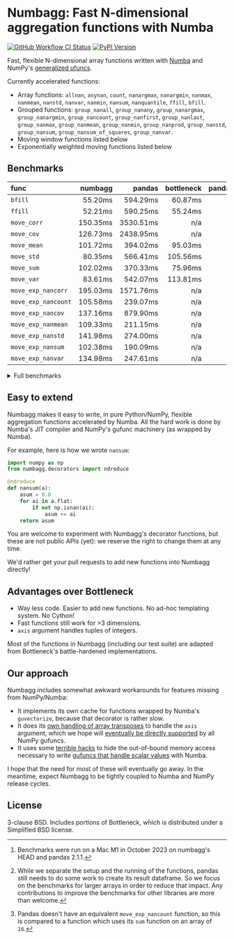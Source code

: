 # Numbagg: Fast N-dimensional aggregation functions with Numba

[![GitHub Workflow CI Status](https://img.shields.io/github/actions/workflow/status/numbagg/numbagg/test.yaml?branch=main&logo=github&style=for-the-badge)](https://github.com/numbagg/numbagg/actions/workflows/test.yaml)
[![PyPI Version](https://img.shields.io/pypi/v/numbagg?style=for-the-badge)](https://pypi.python.org/pypi/numbagg/)

Fast, flexible N-dimensional array functions written with
[Numba](https://github.com/numba/numba) and NumPy's [generalized
ufuncs](http://docs.scipy.org/doc/numpy/reference/c-api.generalized-ufuncs.html).

Currently accelerated functions:

- Array functions: `allnan`, `anynan`, `count`, `nanargmax`,
  `nanargmin`, `nanmax`, `nanmean`, `nanstd`, `nanvar`, `nanmin`,
  `nansum`, `nanquantile`, `ffill`, `bfill`.
- Grouped functions: `group_nanall`, `group_nanany`, `group_nanargmax`,
  `group_nanargmin`, `group_nancount`, `group_nanfirst`, `group_nanlast`,
  `group_nanmax`, `group_nanmean`, `group_nanmin`, `group_nanprod`,
  `group_nanstd`, `group_nansum`, `group_nansum_of_squares`, `group_nanvar`.
- Moving window functions listed below
- Exponentially weighted moving functions listed below

## Benchmarks

| func                |  numbagg |    pandas | bottleneck | pandas_ratio | bottleneck_ratio |
| :------------------ | -------: | --------: | ---------: | -----------: | ---------------: |
| `bfill`             |  55.20ms |  594.29ms |    60.87ms |       10.77x |            1.10x |
| `ffill`             |  52.21ms |  590.25ms |    55.24ms |       11.31x |            1.06x |
| `move_corr`         | 150.35ms | 3530.51ms |        n/a |       23.48x |              n/a |
| `move_cov`          | 126.73ms | 2438.95ms |        n/a |       19.25x |              n/a |
| `move_mean`         | 101.72ms |  394.02ms |    95.03ms |        3.87x |            0.93x |
| `move_std`          |  80.35ms |  566.41ms |   105.56ms |        7.05x |            1.31x |
| `move_sum`          | 102.02ms |  370.33ms |    75.96ms |        3.63x |            0.74x |
| `move_var`          |  83.61ms |  542.07ms |   113.81ms |        6.48x |            1.36x |
| `move_exp_nancorr`  | 195.03ms | 1571.76ms |        n/a |        8.06x |              n/a |
| `move_exp_nancount` | 105.58ms |  239.07ms |        n/a |        2.26x |              n/a |
| `move_exp_nancov`   | 137.16ms |  879.90ms |        n/a |        6.42x |              n/a |
| `move_exp_nanmean`  | 109.33ms |  211.15ms |        n/a |        1.93x |              n/a |
| `move_exp_nanstd`   | 141.98ms |  274.00ms |        n/a |        1.93x |              n/a |
| `move_exp_nansum`   | 102.38ms |  190.09ms |        n/a |        1.86x |              n/a |
| `move_exp_nanvar`   | 134.98ms |  247.61ms |        n/a |        1.83x |              n/a |

<details>
<summary>Full benchmarks</summary>

| func                |     size |  numbagg |    pandas | bottleneck | pandas_ratio | bottleneck_ratio |
| :------------------ | -------: | -------: | --------: | ---------: | -----------: | ---------------: |
| `bfill`             |     1000 |   0.01ms |    0.15ms |     0.00ms |       30.43x |            0.58x |
|                     |   100000 |   0.49ms |    5.57ms |     0.61ms |       11.43x |            1.26x |
|                     | 10000000 |  55.20ms |  594.29ms |    60.87ms |       10.77x |            1.10x |
| `ffill`             |     1000 |   0.01ms |    0.15ms |     0.00ms |       28.97x |            0.38x |
|                     |   100000 |   0.49ms |    5.60ms |     0.60ms |       11.34x |            1.22x |
|                     | 10000000 |  52.21ms |  590.25ms |    55.24ms |       11.31x |            1.06x |
| `move_corr`         |     1000 |   0.01ms |    0.82ms |        n/a |       94.59x |              n/a |
|                     |   100000 |   1.43ms |   26.70ms |        n/a |       18.65x |              n/a |
|                     | 10000000 | 150.35ms | 3530.51ms |        n/a |       23.48x |              n/a |
| `move_cov`          |     1000 |   0.01ms |    0.72ms |        n/a |      101.91x |              n/a |
|                     |   100000 |   1.22ms |   18.54ms |        n/a |       15.17x |              n/a |
|                     | 10000000 | 126.73ms | 2438.95ms |        n/a |       19.25x |              n/a |
| `move_mean`         |     1000 |   0.00ms |    0.13ms |     0.00ms |       28.48x |            0.70x |
|                     |   100000 |   0.91ms |    3.30ms |     0.88ms |        3.65x |            0.97x |
|                     | 10000000 | 101.72ms |  394.02ms |    95.03ms |        3.87x |            0.93x |
| `move_std`          |     1000 |   0.01ms |    0.17ms |     0.01ms |       22.87x |            1.12x |
|                     |   100000 |   0.71ms |    5.24ms |     1.00ms |        7.36x |            1.40x |
|                     | 10000000 |  80.35ms |  566.41ms |   105.56ms |        7.05x |            1.31x |
| `move_sum`          |     1000 |   0.00ms |    0.13ms |     0.00ms |       28.04x |            0.66x |
|                     |   100000 |   0.90ms |    3.37ms |     0.74ms |        3.74x |            0.82x |
|                     | 10000000 | 102.02ms |  370.33ms |    75.96ms |        3.63x |            0.74x |
| `move_var`          |     1000 |   0.01ms |    0.15ms |     0.01ms |       20.86x |            1.12x |
|                     |   100000 |   0.68ms |    5.32ms |     0.97ms |        7.81x |            1.42x |
|                     | 10000000 |  83.61ms |  542.07ms |   113.81ms |        6.48x |            1.36x |
| `move_exp_nancorr`  |     1000 |   0.02ms |    0.65ms |        n/a |       33.53x |              n/a |
|                     |   100000 |   1.88ms |   13.82ms |        n/a |        7.34x |              n/a |
|                     | 10000000 | 195.03ms | 1571.76ms |        n/a |        8.06x |              n/a |
| `move_exp_nancount` |     1000 |   0.01ms |    0.14ms |        n/a |       11.34x |              n/a |
|                     |   100000 |   0.99ms |    2.33ms |        n/a |        2.36x |              n/a |
|                     | 10000000 | 105.58ms |  239.07ms |        n/a |        2.26x |              n/a |
| `move_exp_nancov`   |     1000 |   0.01ms |    0.58ms |        n/a |       43.37x |              n/a |
|                     |   100000 |   1.32ms |    9.53ms |        n/a |        7.24x |              n/a |
|                     | 10000000 | 137.16ms |  879.90ms |        n/a |        6.42x |              n/a |
| `move_exp_nanmean`  |     1000 |   0.01ms |    0.11ms |        n/a |        8.47x |              n/a |
|                     |   100000 |   0.98ms |    2.22ms |        n/a |        2.25x |              n/a |
|                     | 10000000 | 109.33ms |  211.15ms |        n/a |        1.93x |              n/a |
| `move_exp_nanstd`   |     1000 |   0.02ms |    0.17ms |        n/a |       10.26x |              n/a |
|                     |   100000 |   1.33ms |    2.90ms |        n/a |        2.18x |              n/a |
|                     | 10000000 | 141.98ms |  274.00ms |        n/a |        1.93x |              n/a |
| `move_exp_nansum`   |     1000 |   0.01ms |    0.10ms |        n/a |        8.21x |              n/a |
|                     |   100000 |   0.95ms |    1.97ms |        n/a |        2.08x |              n/a |
|                     | 10000000 | 102.38ms |  190.09ms |        n/a |        1.86x |              n/a |
| `move_exp_nanvar`   |     1000 |   0.02ms |    0.11ms |        n/a |        6.97x |              n/a |
|                     |   100000 |   1.25ms |    2.54ms |        n/a |        2.03x |              n/a |
|                     | 10000000 | 134.98ms |  247.61ms |        n/a |        1.83x |              n/a |

[^1][^2][^3]

[^1]:
    Benchmarks were run on a Mac M1 in October 2023 on numbagg's HEAD and
    pandas 2.1.1.

[^2]:
    While we separate the setup and the running of the functions, pandas still
    needs to do some work to create its result dataframe. So we focus on the
    benchmarks for larger arrays in order to reduce that impact. Any
    contributions to improve the benchmarks for other libraries are more than
    welcome.

[^3]:
    Pandas doesn't have an equivalent `move_exp_nancount` function, so this is
    compared to a function which uses its `sum` function on an array of `1`s.

</details>

## Easy to extend

Numbagg makes it easy to write, in pure Python/NumPy, flexible aggregation
functions accelerated by Numba. All the hard work is done by Numba's JIT
compiler and NumPy's gufunc machinery (as wrapped by Numba).

For example, here is how we wrote `nansum`:

```python
import numpy as np
from numbagg.decorators import ndreduce

@ndreduce
def nansum(a):
    asum = 0.0
    for ai in a.flat:
        if not np.isnan(ai):
            asum += ai
    return asum
```

You are welcome to experiment with Numbagg's decorator functions, but these are
not public APIs (yet): we reserve the right to change them at any time.

We'd rather get your pull requests to add new functions into Numbagg directly!

## Advantages over Bottleneck

- Way less code. Easier to add new functions. No ad-hoc templating
  system. No Cython!
- Fast functions still work for >3 dimensions.
- `axis` argument handles tuples of integers.

Most of the functions in Numbagg (including our test suite) are adapted from
Bottleneck's battle-hardened implementations.

## Our approach

Numbagg includes somewhat awkward workarounds for features missing from
NumPy/Numba:

- It implements its own cache for functions wrapped by Numba's
  `guvectorize`, because that decorator is rather slow.
- It does its [own handling of array
  transposes](https://github.com/numbagg/numbagg/blob/main/numbagg/decorators.py#L69)
  to handle the `axis` argument, which we hope will [eventually be
  directly supported](https://github.com/numpy/numpy/issues/5197) by
  all NumPy gufuncs.
- It uses some [terrible
  hacks](https://github.com/numbagg/numbagg/blob/main/numbagg/transform.py) to
  hide the out-of-bound memory access necessary to write [gufuncs that handle
  scalar
  values](https://github.com/numba/numba/blob/main/numba/tests/test_guvectorize_scalar.py)
  with Numba.

I hope that the need for most of these will eventually go away. In the meantime,
expect Numbagg to be tightly coupled to Numba and NumPy release cycles.

## License

3-clause BSD. Includes portions of Bottleneck, which is distributed under a
Simplified BSD license.
